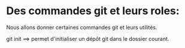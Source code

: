 # Des commandes git et leurs roles:

Nous allons donner certaines commandes git et leurs utilités.

git init ==> permet d'initialiser un dépôt git dans le dossier courant.
